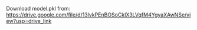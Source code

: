 Download model.pkl from: https://drive.google.com/file/d/13lvkPEnBOSoCkIX3LVqfM4YgyaXAwNSe/view?usp=drive_link
